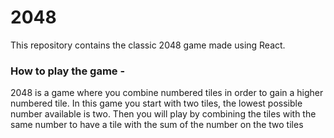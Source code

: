 
# 2048
This repository contains the classic 2048 game made using React.</br>
### How to play the game -
2048 is a game where you combine numbered tiles in order to gain a higher numbered tile. In this game you start with two tiles, the lowest possible number available is two. Then you will play by combining the tiles with the same number to have a tile with the sum of the number on the two tiles
